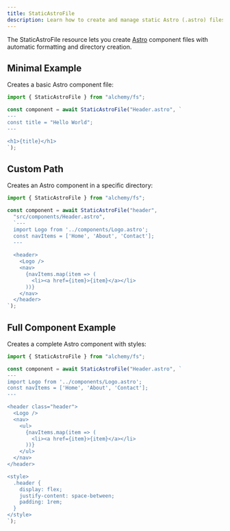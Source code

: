 ```yaml
---
title: StaticAstroFile
description: Learn how to create and manage static Astro (.astro) files with proper formatting using Alchemy's FS provider.
---
```



The StaticAstroFile resource lets you create [Astro](https://astro.build) component files with automatic formatting and directory creation.

## Minimal Example

Creates a basic Astro component file:

```ts
import { StaticAstroFile } from "alchemy/fs";

const component = await StaticAstroFile("Header.astro", `
---
const title = "Hello World";
---

<h1>{title}</h1>
`);
```

## Custom Path

Creates an Astro component in a specific directory:

```ts
import { StaticAstroFile } from "alchemy/fs";

const component = await StaticAstroFile("header", 
  "src/components/Header.astro",
  `---
  import Logo from '../components/Logo.astro';
  const navItems = ['Home', 'About', 'Contact'];
  ---
  
  <header>
    <Logo />
    <nav>
      {navItems.map(item => (
        <li><a href={item}>{item}</a></li>
      ))}
    </nav>
  </header>
`);
```

## Full Component Example

Creates a complete Astro component with styles:

```ts
import { StaticAstroFile } from "alchemy/fs";

const component = await StaticAstroFile("Header.astro", `
---
import Logo from '../components/Logo.astro';
const navItems = ['Home', 'About', 'Contact'];
---

<header class="header">
  <Logo />
  <nav>
    <ul>
      {navItems.map(item => (
        <li><a href={item}>{item}</a></li>
      ))}
    </ul>
  </nav>
</header>

<style>
  .header {
    display: flex;
    justify-content: space-between;
    padding: 1rem;
  }
</style>
`);
```
